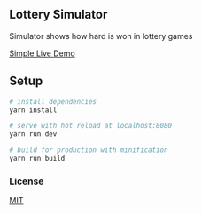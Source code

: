 ## Lottery Simulator
Simulator shows how hard is won in lottery games

[Simple Live Demo](https://robert01101010.github.io/lottery_simulator/builded_for_github_host)

## Setup
``` bash
# install dependencies
yarn install

# serve with hot reload at localhost:8080
yarn run dev

# build for production with minification
yarn run build
```

### License

[MIT](http://opensource.org/licenses/MIT)
